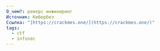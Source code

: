 ```yaml
---
О_чем?: реверс инжиниринг
Источник: Кибербез
Ссылка: "[https://crackmes.one/](https://crackmes.one/)"
tags:
  - ctf
  - infosec
---
```

